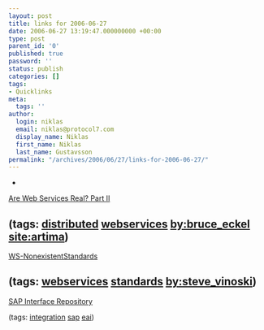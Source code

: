 ```yaml
---
layout: post
title: links for 2006-06-27
date: 2006-06-27 13:19:47.000000000 +00:00
type: post
parent_id: '0'
published: true
password: ''
status: publish
categories: []
tags:
- Quicklinks
meta:
  tags: ''
author:
  login: niklas
  email: niklas@protocol7.com
  display_name: Niklas
  first_name: Niklas
  last_name: Gustavsson
permalink: "/archives/2006/06/27/links-for-2006-06-27/"
---
```

- 
[Are Web Services Real? Part II](http://www.artima.com/weblogs/viewpost.jsp?thread=165293)

(tags: [distributed](http://del.icio.us/protocol7/distributed) [webservices](http://del.icio.us/protocol7/webservices) [by:bruce\_eckel](http://del.icio.us/protocol7/by:bruce_eckel) [site:artima](http://del.icio.us/protocol7/site:artima))
- 
[WS-NonexistentStandards](http://dsonline.computer.org/portal/site/dsonline/menuitem.9ed3d9924aeb0dcd82ccc6716bbe36ec/index.jsp?&pName=dso_level1&path=dsonline/past_issues/0412/departments&file=w6tow.xml&xsl=article.xsl&)

(tags: [webservices](http://del.icio.us/protocol7/webservices) [standards](http://del.icio.us/protocol7/standards) [by:steve\_vinoski](http://del.icio.us/protocol7/by:steve_vinoski))
- 
[SAP Interface Repository](http://ifr.sap.com/)

(tags: [integration](http://del.icio.us/protocol7/integration) [sap](http://del.icio.us/protocol7/sap) [eai](http://del.icio.us/protocol7/eai))
